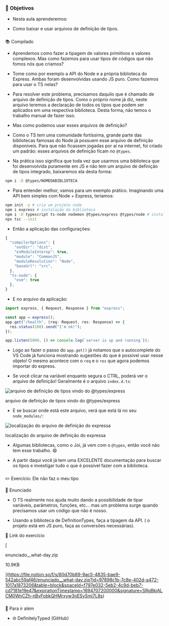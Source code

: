 ### 🎯 Objetivos

- Nesta aula aprenderemos:

- Como baixar e usar arquivos de definição de tipos.

###

[](https://hub.driven.com.br/computacao/modulo/86/topico/723/aula/136/compilado#6051f34a8efe4e73822e38759d34aa30 "📚 Compilado")📚 Compilado

- Aprendemos como fazer a tipagem de valores primitivos e valores complexos. Mas como fazemos para usar tipos de códigos que não fomos nós que criamos?

- Tome como por exemplo a API do Node e a própria biblioteca do Express. Ambas foram desenvolvidas usando JS puro. Como fazemos para usar o TS nelas?

- Para resolver este problema, precisamos daquilo que é chamado de arquivo de definição de tipos. Como o próprio nome já diz, neste arquivo teremos a declaração de todos os tipos que podem ser aplicados em uma respectiva biblioteca. Desta forma, não temos o trabalho manual de fazer isso.

- Mas como podemos usar esses arquivos de definição?

- Como o TS tem uma comunidade fortíssima, grande parte das bibliotecas famosas do Node já possuem esse arquivo de definição disponíveis. Para que não ficassem jogadas por aí na internet, foi criado um padrão: esses arquivos de definição ficam no `@types`.

- Na prática isso significa que toda vez que usarmos uma biblioteca que foi desenvolvida puramente em JS e não tem um arquivo de definição de tipos integrado, baixaremos ela desta forma:

```bash
npm i -D @types/NOMEDABIBLIOTECA
```

- Para entender melhor, vamos para um exemplo prático. Imaginando uma API bem simples com Node + Express, teríamos:

```bash
npm init -y # cria um projeto node
npm i express # instalação da biblioteca
npm i -D typescript ts-node nodemon @types/express @types/node # instalação dos arquivos de definição
npx tsc --init
```

- Então a aplicação das configurações:

```typescript
{
  "compilerOptions": {
    "outDir": "dist",
    "esModuleInterop": true,
    "module": "CommonJS",
    "moduleResolution": "Node",
    "baseUrl": "src",
  },
  "ts-node": {
    "esm": true
  },
}
```

- E no arquivo da aplicação:

```typescript
import express, { Request, Response } from "express";

const app = express();
app.get("/health", (req: Request, res: Response) => {
  res.status(200).send("I'm ok!");
});

app.listen(5000, () => console.log(`server is up and running`));
```

- Logo ao fazer o passo do `app.get()` já notamos que o autocomplete do VS Code já funciona mostrando sugestões do que é possível usar nesse objeto! O mesmo acontece com o `req` e o `res` que agora podemos importar do express.

- Se você clicar na variável enquanto segura o CTRL, poderá ver o arquivo de definição! Geralmente é o arquivo `index.d.ts`:

![arquivo de definição de tipos vindo do @types/express](https://www.notion.so/image/https%3A%2F%2Ffile.notion.so%2Ff%2Fs%2F5c10bd0e-8115-4d55-8778-0035578e6fcd%2FScreen_Shot_2023-04-28_at_15.30.10.png%3Fid%3D8414882c-2ca9-45c5-86d9-8e320900e174%26table%3Dblock%26spaceId%3Df797e032-5eb2-4c9d-beb7-cd7181e19e47%26expirationTimestamp%3D1694707200000%26signature%3D8SJqo_mbP6Jkw6Ycm_QXLx_Peb2x_63UDJyD4HeCtyQ?table=block&id=8414882c-2ca9-45c5-86d9-8e320900e174&cache=v2)

arquivo de definição de tipos vindo do @types/express

- E se buscar onde está este arquivo, verá que está lá no seu `node_modules/`:

![localização do arquivo de definição do expressa](https://www.notion.so/image/https%3A%2F%2Ffile.notion.so%2Ff%2Fs%2F9d71d7d2-9284-4808-a96f-ee5c8d3cded5%2FScreen_Shot_2023-04-28_at_15.32.05.png%3Fid%3De3b2f842-b06d-46e7-bae6-dfd2d442410d%26table%3Dblock%26spaceId%3Df797e032-5eb2-4c9d-beb7-cd7181e19e47%26expirationTimestamp%3D1694707200000%26signature%3DveNcH2CnmA30A75o5C2KvgmXO87HZ_uY5wVzwEZcTGw?table=block&id=e3b2f842-b06d-46e7-bae6-dfd2d442410d&cache=v2)

localização do arquivo de definição do expressa

- Algumas bibliotecas, como o Joi, já vem com o `@types`, então você não tem esse trabalho. 😄

- A partir daqui você já tem uma EXCELENTE documentação para buscar os tipos e investigar tudo o que é possível fazer com a biblioteca.

###

[](https://hub.driven.com.br/computacao/modulo/86/topico/723/aula/136/compilado#c6b0363e4d954aa39b4928edf4b80241 "✏️ Exercício: Ele não faz o meu tipo")✏️ Exercício: Ele não faz o meu tipo

📝 Enunciado

- O TS realmente nos ajuda muito dando a possibilidade de tipar variáveis, parâmetros, funções, etc… mas um problema surge quando precisamos usar um código que não é nosso.

- Usando a biblioteca de DefinitionTypes, faça a tipagem da API. ( o projeto está em JS puro, faça as conversões necessárias).

🔗 Link do exercício

[

enunciado\_\_what-day.zip

10.9KB

](https://file.notion.so/f/s/80d70b89-9ac5-4835-bae9-542abc59af46/enunciado__what-day.zip?id=97898c1b-7c8e-402d-a472-1017a1873206&table=block&spaceId=f797e032-5eb2-4c9d-beb7-cd7181e19e47&expirationTimestamp=1694707200000&signature=SRgBkjALCM0WnCZh-nBvFobkQHMrxyw3nESySmi7L8s)

###

[](https://hub.driven.com.br/computacao/modulo/86/topico/723/aula/136/compilado#49dc83e9ef3349b189bd3652ad62aef8 "🚀 Para ir além")🚀 Para ir além

- 🌐 DefinitelyTyped (GitHub)
